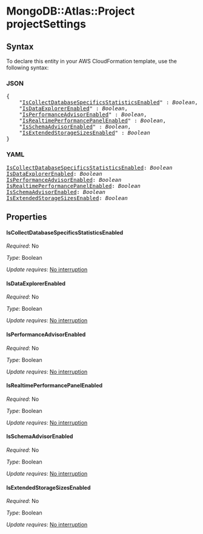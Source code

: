# MongoDB::Atlas::Project projectSettings

## Syntax

To declare this entity in your AWS CloudFormation template, use the following syntax:

### JSON

<pre>
{
    "<a href="#iscollectdatabasespecificsstatisticsenabled" title="IsCollectDatabaseSpecificsStatisticsEnabled">IsCollectDatabaseSpecificsStatisticsEnabled</a>" : <i>Boolean</i>,
    "<a href="#isdataexplorerenabled" title="IsDataExplorerEnabled">IsDataExplorerEnabled</a>" : <i>Boolean</i>,
    "<a href="#isperformanceadvisorenabled" title="IsPerformanceAdvisorEnabled">IsPerformanceAdvisorEnabled</a>" : <i>Boolean</i>,
    "<a href="#isrealtimeperformancepanelenabled" title="IsRealtimePerformancePanelEnabled">IsRealtimePerformancePanelEnabled</a>" : <i>Boolean</i>,
    "<a href="#isschemaadvisorenabled" title="IsSchemaAdvisorEnabled">IsSchemaAdvisorEnabled</a>" : <i>Boolean</i>,
    "<a href="#isextendedstoragesizesenabled" title="IsExtendedStorageSizesEnabled">IsExtendedStorageSizesEnabled</a>" : <i>Boolean</i>
}
</pre>

### YAML

<pre>
<a href="#iscollectdatabasespecificsstatisticsenabled" title="IsCollectDatabaseSpecificsStatisticsEnabled">IsCollectDatabaseSpecificsStatisticsEnabled</a>: <i>Boolean</i>
<a href="#isdataexplorerenabled" title="IsDataExplorerEnabled">IsDataExplorerEnabled</a>: <i>Boolean</i>
<a href="#isperformanceadvisorenabled" title="IsPerformanceAdvisorEnabled">IsPerformanceAdvisorEnabled</a>: <i>Boolean</i>
<a href="#isrealtimeperformancepanelenabled" title="IsRealtimePerformancePanelEnabled">IsRealtimePerformancePanelEnabled</a>: <i>Boolean</i>
<a href="#isschemaadvisorenabled" title="IsSchemaAdvisorEnabled">IsSchemaAdvisorEnabled</a>: <i>Boolean</i>
<a href="#isextendedstoragesizesenabled" title="IsExtendedStorageSizesEnabled">IsExtendedStorageSizesEnabled</a>: <i>Boolean</i>
</pre>

## Properties

#### IsCollectDatabaseSpecificsStatisticsEnabled

_Required_: No

_Type_: Boolean

_Update requires_: [No interruption](https://docs.aws.amazon.com/AWSCloudFormation/latest/UserGuide/using-cfn-updating-stacks-update-behaviors.html#update-no-interrupt)

#### IsDataExplorerEnabled

_Required_: No

_Type_: Boolean

_Update requires_: [No interruption](https://docs.aws.amazon.com/AWSCloudFormation/latest/UserGuide/using-cfn-updating-stacks-update-behaviors.html#update-no-interrupt)

#### IsPerformanceAdvisorEnabled

_Required_: No

_Type_: Boolean

_Update requires_: [No interruption](https://docs.aws.amazon.com/AWSCloudFormation/latest/UserGuide/using-cfn-updating-stacks-update-behaviors.html#update-no-interrupt)

#### IsRealtimePerformancePanelEnabled

_Required_: No

_Type_: Boolean

_Update requires_: [No interruption](https://docs.aws.amazon.com/AWSCloudFormation/latest/UserGuide/using-cfn-updating-stacks-update-behaviors.html#update-no-interrupt)

#### IsSchemaAdvisorEnabled

_Required_: No

_Type_: Boolean

_Update requires_: [No interruption](https://docs.aws.amazon.com/AWSCloudFormation/latest/UserGuide/using-cfn-updating-stacks-update-behaviors.html#update-no-interrupt)

#### IsExtendedStorageSizesEnabled

_Required_: No

_Type_: Boolean

_Update requires_: [No interruption](https://docs.aws.amazon.com/AWSCloudFormation/latest/UserGuide/using-cfn-updating-stacks-update-behaviors.html#update-no-interrupt)

